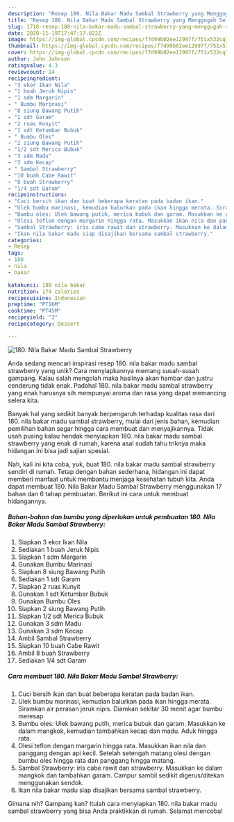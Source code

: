 ```yaml
---
description: "Resep 180. Nila Bakar Madu Sambal Strawberry yang Menggugah Selera"
title: "Resep 180. Nila Bakar Madu Sambal Strawberry yang Menggugah Selera"
slug: 1718-resep-180-nila-bakar-madu-sambal-strawberry-yang-menggugah-selera
date: 2020-11-19T17:47:17.022Z
image: https://img-global.cpcdn.com/recipes/f7d99b02ee12997f/751x532cq70/180-nila-bakar-madu-sambal-strawberry-foto-resep-utama.jpg
thumbnail: https://img-global.cpcdn.com/recipes/f7d99b02ee12997f/751x532cq70/180-nila-bakar-madu-sambal-strawberry-foto-resep-utama.jpg
cover: https://img-global.cpcdn.com/recipes/f7d99b02ee12997f/751x532cq70/180-nila-bakar-madu-sambal-strawberry-foto-resep-utama.jpg
author: John Johnson
ratingvalue: 4.3
reviewcount: 14
recipeingredient:
- "3 ekor Ikan Nila"
- "1 buah Jeruk Nipis"
- "1 sdm Margarin"
- " Bumbu Marinasi"
- "8 siung Bawang Putih"
- "1 sdt Garam"
- "2 ruas Kunyit"
- "1 sdt Ketumbar Bubuk"
- " Bumbu Oles"
- "2 siung Bawang Putih"
- "1/2 sdt Merica Bubuk"
- "3 sdm Madu"
- "3 sdm Kecap"
- " Sambal Strawberry"
- "10 buah Cabe Rawit"
- "8 buah Strawberry"
- "1/4 sdt Garam"
recipeinstructions:
- "Cuci bersih ikan dan buat beberapa keratan pada badan ikan."
- "Ulek bumbu marinasi, kemudian balurkan pada ikan hingga merata. Siramkan air perasan jeruk nipis. Diamkan sekitar 30 menit agar bumbu meresap"
- "Bumbu oles: Ulek bawang putih, merica bubuk dan garam. Masukkan ke dalam mangkok, kemudian tambahkan kecap dan madu. Aduk hingga rata."
- "Olesi teflon dengan margarin hingga rata. Masukkan ikan nila dan panggang dengan api kecil. Setelah setengah matang olesi dengan bumbu oles hingga rata dan panggang hingga matang."
- "Sambal Strawberry: iris cabe rawit dan strawberry. Masukkan ke dalam mangkok dan tambahkan garam. Campur sambil sedikit digerus/ditekan menggunakan sendok."
- "Ikan nila bakar madu siap disajikan bersama sambal strawberry."
categories:
- Resep
tags:
- 180
- nila
- bakar

katakunci: 180 nila bakar 
nutrition: 174 calories
recipecuisine: Indonesian
preptime: "PT16M"
cooktime: "PT45M"
recipeyield: "3"
recipecategory: Dessert

---
```



![180. Nila Bakar Madu Sambal Strawberry](https://img-global.cpcdn.com/recipes/f7d99b02ee12997f/751x532cq70/180-nila-bakar-madu-sambal-strawberry-foto-resep-utama.jpg)

Anda sedang mencari inspirasi resep 180. nila bakar madu sambal strawberry yang unik? Cara menyiapkannya memang susah-susah gampang. Kalau salah mengolah maka hasilnya akan hambar dan justru cenderung tidak enak. Padahal 180. nila bakar madu sambal strawberry yang enak harusnya sih mempunyai aroma dan rasa yang dapat memancing selera kita.



Banyak hal yang sedikit banyak berpengaruh terhadap kualitas rasa dari 180. nila bakar madu sambal strawberry, mulai dari jenis bahan, kemudian pemilihan bahan segar hingga cara membuat dan menyajikannya. Tidak usah pusing kalau hendak menyiapkan 180. nila bakar madu sambal strawberry yang enak di rumah, karena asal sudah tahu triknya maka hidangan ini bisa jadi sajian spesial.


Nah, kali ini kita coba, yuk, buat 180. nila bakar madu sambal strawberry sendiri di rumah. Tetap dengan bahan sederhana, hidangan ini dapat memberi manfaat untuk membantu menjaga kesehatan tubuh kita. Anda dapat membuat 180. Nila Bakar Madu Sambal Strawberry menggunakan 17 bahan dan 6 tahap pembuatan. Berikut ini cara untuk membuat hidangannya.

<!--inarticleads1-->

##### Bahan-bahan dan bumbu yang diperlukan untuk pembuatan 180. Nila Bakar Madu Sambal Strawberry:

1. Siapkan 3 ekor Ikan Nila
1. Sediakan 1 buah Jeruk Nipis
1. Siapkan 1 sdm Margarin
1. Gunakan  Bumbu Marinasi
1. Siapkan 8 siung Bawang Putih
1. Sediakan 1 sdt Garam
1. Siapkan 2 ruas Kunyit
1. Gunakan 1 sdt Ketumbar Bubuk
1. Gunakan  Bumbu Oles
1. Siapkan 2 siung Bawang Putih
1. Siapkan 1/2 sdt Merica Bubuk
1. Gunakan 3 sdm Madu
1. Gunakan 3 sdm Kecap
1. Ambil  Sambal Strawberry
1. Siapkan 10 buah Cabe Rawit
1. Ambil 8 buah Strawberry
1. Sediakan 1/4 sdt Garam




<!--inarticleads2-->

##### Cara membuat 180. Nila Bakar Madu Sambal Strawberry:

1. Cuci bersih ikan dan buat beberapa keratan pada badan ikan.
1. Ulek bumbu marinasi, kemudian balurkan pada ikan hingga merata. Siramkan air perasan jeruk nipis. Diamkan sekitar 30 menit agar bumbu meresap
1. Bumbu oles: Ulek bawang putih, merica bubuk dan garam. Masukkan ke dalam mangkok, kemudian tambahkan kecap dan madu. Aduk hingga rata.
1. Olesi teflon dengan margarin hingga rata. Masukkan ikan nila dan panggang dengan api kecil. Setelah setengah matang olesi dengan bumbu oles hingga rata dan panggang hingga matang.
1. Sambal Strawberry: iris cabe rawit dan strawberry. Masukkan ke dalam mangkok dan tambahkan garam. Campur sambil sedikit digerus/ditekan menggunakan sendok.
1. Ikan nila bakar madu siap disajikan bersama sambal strawberry.




Gimana nih? Gampang kan? Itulah cara menyiapkan 180. nila bakar madu sambal strawberry yang bisa Anda praktikkan di rumah. Selamat mencoba!
